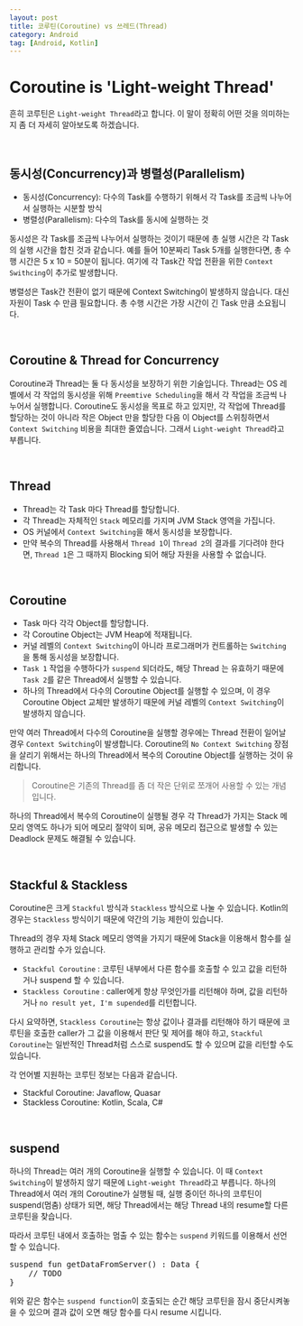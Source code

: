 ```yaml
---
layout: post
title: 코루틴(Coroutine) vs 쓰레드(Thread)
category: Android
tag: [Android, Kotlin]
---
```


# Coroutine is 'Light-weight Thread'

흔히 코루틴은 `Light-weight Thread`라고 합니다. 이 말이 정확히 어떤 것을 의미하는지 좀 더 자세히 알아보도록 하겠습니다.

<br>

## 동시성(Concurrency)과 병렬성(Parallelism)

* 동시성(Concurrency): 다수의 Task를 수행하기 위해서 각 Task를 조금씩 나누어서 실행하는 시분할 방식
* 병렬성(Parallelism): 다수의 Task를 동시에 실행하는 것

동시성은 각 Task를 조금씩 나누어서 실행하는 것이기 때문에 총 실행 시간은 각 Task의 실행 시간을 합친 것과 같습니다. 
예를 들어 10분짜리 Task 5개를 실행한다면, 총 수행 시간은 5 x 10 = 50분이 됩니다. 여기에 각 Task간 작업 전환을 위한
`Context Swithcing`이 추가로 발생합니다.

병렬성은 Task간 전환이 없기 때문에 Context Switching이 발생하지 않습니다. 대신 자원이 Task 수 만큼 필요합니다.
총 수행 시간은 가장 시간이 긴 Task 만큼 소요됩니다.

<br>

## Coroutine & Thread for Concurrency

Coroutine과 Thread는 둘 다 동시성을 보장하기 위한 기술입니다. 
Thread는 OS 레벨에서 각 작업의 동시성을 위해 `Preemtive Scheduling`을 해서 각 작업을 조금씩 나누어서 실행합니다.
Coroutine도 동시성을 목표로 하고 있지만, 각 작업에 Thread를 할당하는 것이 아니라 작은 Object 만을 할당한 다음
이 Object를 스위칭하면서 `Context Switching` 비용을 최대한 줄였습니다. 그래서 `Light-weight Thread`라고 부릅니다.

<br>

## Thread

* Thread는 각 Task 마다 Thread를 할당합니다. 
* 각 Thread는 자체적인 `Stack` 메모리를 가지며 JVM Stack 영역을 가집니다.
* OS 커널에서 `Context Switching`을 해서 동시성을 보장합니다.
* 만약 복수의 Thread를 사용해서 `Thread 1`이 `Thread 2`의 결과를 기다려야 한다면, `Thread 1`은 그 때까지 Blocking 되어 해당 자원을 사용할 수 없습니다.

<br>

## Coroutine

* Task 마다 각각 Object를 할당합니다.
* 각 Coroutine Object는 JVM Heap에 적재됩니다.
* 커널 레벨의 `Context Switching`이 아니라 프로그래머가 컨트롤하는 `Switching`을 통해 동시성을 보장합니다.
* `Task 1` 작업을 수행하다가 `suspend` 되더라도, 해당 Thread 는 유효하기 때문에 `Task 2`를 같은 Thread에서 실행할 수 있습니다.
* 하나의 Thread에서 다수의 Coroutine Object를 실행할 수 있으며, 이 경우 Coroutine Object 교체만 발생하기 때문에 커널 레벨의 `Context Switching`이 발생하지 않습니다.

만약 여러 Thread에서 다수의 Coroutine을 실행할 경우에는 Thread 전환이 일어날 경우 `Context Switching`이 발생합니다. 
Coroutine의 `No Context Switching` 장점을 살리기 위해서는 하나의 Thread에서 복수의 Coroutine Object를 실행하는 것이 유리합니다.

> Coroutine은 기존의 Thread를 좀 더 작은 단위로 쪼개어 사용할 수 있는 개념입니다.

하나의 Thread에서 복수의 Coroutine이 실행될 경우 각 Thread가 가지는 Stack 메모리 영역도 하나가 되어 메모리 절약이 되며, 
공유 메모리 접근으로 발생할 수 있는 Deadlock 문제도 해결될 수 있습니다.

<br>

## Stackful & Stackless

Coroutine은 크게 `Stackful` 방식과 `Stackless` 방식으로 나눌 수 있습니다. Kotlin의 경우는 `Stackless` 방식이기 때문에 약간의 
기능 제한이 있습니다.

Thread의 경우 자체 Stack 메모리 영역을 가지기 때문에 Stack을 이용해서 함수를 실행하고 관리할 수가 있습니다. 

* `Stackful Coroutine` : 코루틴 내부에서 다른 함수를 호출할 수 있고 값을 리턴하거나 suspend 할 수 있습니다.
* `Stackless Coroutine` : caller에게 항상 무엇인가를 리턴해야 하며, 값을 리턴하거나 `no result yet, I'm supended`를 리턴합니다.

다시 요약하면, `Stackless Coroutine`는 항상 값이나 결과를 리턴해야 하기 때문에 코루틴을 호출한 caller가 그 값을 이용해서 판단 및 제어를 해야 하고,
`Stackful Coroutine`는 일반적인 Thread처럼 스스로 suspend도 할 수 있으며 값을 리턴할 수도 있습니다. 

각 언어별 지원하는 코루틴 정보는 다음과 같습니다.

* Stackful Coroutine: Javaflow, Quasar
* Stackless Coroutine: Kotlin, Scala, C#

<br>

## suspend

하나의 Thread는 여러 개의 Coroutine을 실행할 수 있습니다. 이 때 `Context Switching`이 발생하지 않기 때문에 `Light-weight Thread`라고 부릅니다.
하나의 Thread에서 여러 개의 Coroutine가 실행될 때, 실행 중이던 하나의 코루틴이 suspend(멈춤) 상태가 되면, 해당 Thread에서는 해당 Thread 내의 
resume할 다른 코루틴을 찾습니다.

따라서 코루틴 내에서 호출하는 멈출 수 있는 함수는 `suspend` 키워드를 이용해서 선언할 수 있습니다. 

<pre class="prettyprint">
suspend fun getDataFromServer() : Data {
    // TODO
}
</pre>

위와 같은 함수는 `suspend function`이 호출되는 순간 해당 코루틴을 잠시 중단시켜놓을 수 있으며 결과 값이 오면 해당 함수를 다시 resume 시킵니다.
